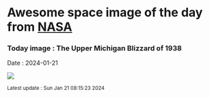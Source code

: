 
# Awesome space image of the day from [NASA](https://api.nasa.gov/)

### Today image : The Upper Michigan Blizzard of 1938
Date : 2024-01-21

![](https://apod.nasa.gov/apod/image/2401/snowpoles_brinkman_960.jpg)

<small>Latest update : Sun Jan 21 08:15:23 2024</small>
        